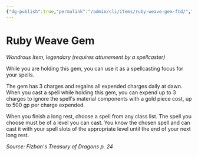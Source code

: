 ```yaml
---
{"dg-publish":true,"permalink":"/admin/cli/items/ruby-weave-gem-ftd/","tags":["compendium/src/5e/ftd","item/attunement/required","item/rarity/legendary","item/wondrous"],"updated":"2025-01-11T15:32:19.961+00:00"}
---
```


# Ruby Weave Gem
*Wondrous Item, legendary (requires attunement by a spellcaster)*  


While you are holding this gem, you can use it as a spellcasting focus for your spells.

The gem has 3 charges and regains all expended charges daily at dawn. When you cast a spell while holding this gem, you can expend up to 3 charges to ignore the spell's material components with a gold piece cost, up to 500 gp per charge expended.

When you finish a long rest, choose a spell from any class list. The spell you choose must be of a level you can cast. You know the chosen spell and can cast it with your spell slots of the appropriate level until the end of your next long rest.

*Source: Fizban's Treasury of Dragons p. 24*